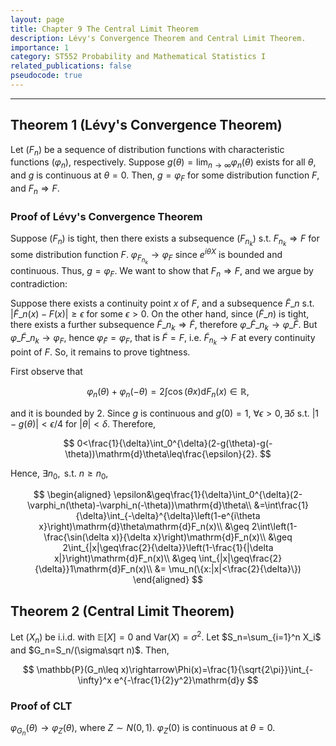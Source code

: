```yaml
---
layout: page
title: Chapter 9 The Central Limit Theorem
description: Lévy's Convergence Theorem and Central Limit Theorem.
importance: 1
category: ST552 Probability and Mathematical Statistics I
related_publications: false
pseudocode: true
---
```


******

## Theorem 1 (Lévy's Convergence Theorem)

Let $(F_n)$ be a sequence of distribution functions with characteristic functions $(\varphi_n)$, respectively. Suppose $g(\theta)=\lim_{n\to\infty}\varphi_n(\theta)$ exists for all $\theta$, and $g$ is continuous at $\theta=0$. Then, $g=\varphi_F$ for some distribution function $F$, and $F_n\Rightarrow F$.

### Proof of Lévy's Convergence Theorem

Suppose $(F_n)$ is tight, then there exists a subsequence $(F_{n_k})$ s.t. $F_{n_k}\Rightarrow F$ for some distribution function $F$. $\varphi_{F_{n_k}}\rightarrow \varphi_F$ since $e^{i\theta X}$ is bounded and continuous. Thus, $g=\varphi_F$. We want to show that $F_n\Rightarrow F$, and we argue by contradiction:

Suppose there exists a continuity point $x$ of $F$, and a subsequence $\tilde{F}\_n$ s.t. $\lvert\tilde{F}\_n(x)-F(x)\rvert\geq\epsilon$ for some $\epsilon>0$. On the other hand, since $(\tilde{F}\_n)$ is tight, there exists a further subsequence $\tilde{F}\_{n_k}\Rightarrow\tilde{F}$, therefore $\varphi\_{\tilde{F}\_{n_k}}\rightarrow\varphi\_{\tilde{F}}$. But $\varphi\_{\tilde{F}\_{n_k}}\rightarrow\varphi_F$, hence $\varphi_{\tilde{F}}=\varphi_F$, that is $\tilde{F}=F$, i.e. $\tilde{F}_{n_k}\rightarrow F$ at every continuity point of $F$. So, it remains to prove tightness.

First observe that

$$
\varphi_n(\theta)+\varphi_n(-\theta)=2\int\cos(\theta x)\mathrm{d}F_n(x)\in\mathbb{R},
$$

and it is bounded by $2$. Since $g$ is continuous and $g(0)=1$, $\forall\epsilon>0,\exists\delta\text{ s.t. }\lvert 1-g(\theta)\rvert<\epsilon/4$ for $\lvert\theta\rvert<\delta$. Therefore, 

$$
0<\frac{1}{\delta}\int_0^{\delta}(2-g(\theta)-g(-\theta))\mathrm{d}\theta\leq\frac{\epsilon}{2}.
$$

Hence, $\exists n_0,\text{ s.t. }n\geq n_0$,

$$
\begin{aligned}
\epsilon&\geq\frac{1}{\delta}\int_0^{\delta}(2-\varphi_n(\theta)-\varphi_n(-\theta))\mathrm{d}\theta\\
&=\int\frac{1}{\delta}\int_{-\delta}^{\delta}\left(1-e^{i\theta x}\right)\mathrm{d}\theta\mathrm{d}F_n(x)\\
&\geq 2\int\left(1-\frac{\sin(\delta x)}{\delta x}\right)\mathrm{d}F_n(x)\\
&\geq 2\int_{|x|\geq\frac{2}{\delta}}\left(1-\frac{1}{|\delta x|}\right)\mathrm{d}F_n(x)\\
&\geq \int_{|x|\geq\frac{2}{\delta}}1\mathrm{d}F_n(x)\\
&= \mu_n(\{x:|x|<\frac{2}{\delta}\})
\end{aligned}
$$

## Theorem 2 (Central Limit Theorem)

Let $(X_n)$ be i.i.d. with $\mathbb{E}[X]=0$ and $\text{Var}(X)=\sigma^2$. Let $S_n=\sum_{i=1}^n X_i$ and $G_n=S_n/(\sigma\sqrt n)$. Then,

$$
\mathbb{P}(G_n\leq x)\rightarrow\Phi(x)=\frac{1}{\sqrt{2\pi}}\int_{-\infty}^x e^{-\frac{1}{2}y^2}\mathrm{d}y
$$

### Proof of CLT

$\varphi_{G_n}(\theta)\rightarrow\varphi_Z(\theta)$, where $Z\sim N(0,1)$. $\varphi_Z(0)$ is continuous at $\theta=0$.
